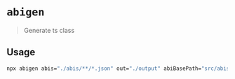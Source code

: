# `abigen`

> Generate ts class

## Usage

```bash
npx abigen abis="./abis/**/*.json" out="./output" abiBasePath="src/abis"
```
